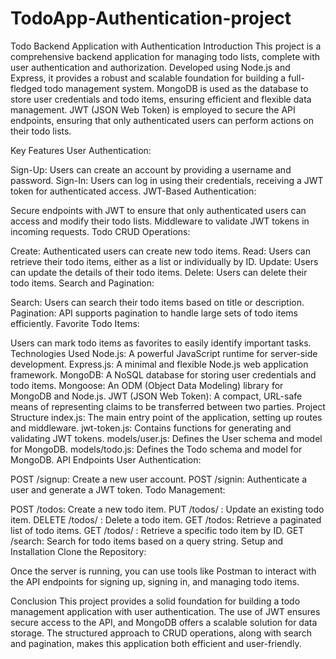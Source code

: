 # TodoApp-Authentication-project
Todo Backend Application with Authentication
Introduction
This project is a comprehensive backend application for managing todo lists, complete with user authentication and authorization. Developed using Node.js and Express, it provides a robust and scalable foundation for building a full-fledged todo management system. MongoDB is used as the database to store user credentials and todo items, ensuring efficient and flexible data management. JWT (JSON Web Token) is employed to secure the API endpoints, ensuring that only authenticated users can perform actions on their todo lists.

Key Features
User Authentication:

Sign-Up: Users can create an account by providing a username and password.
Sign-In: Users can log in using their credentials, receiving a JWT token for authenticated access.
JWT-Based Authentication:

Secure endpoints with JWT to ensure that only authenticated users can access and modify their todo lists.
Middleware to validate JWT tokens in incoming requests.
Todo CRUD Operations:

Create: Authenticated users can create new todo items.
Read: Users can retrieve their todo items, either as a list or individually by ID.
Update: Users can update the details of their todo items.
Delete: Users can delete their todo items.
Search and Pagination:

Search: Users can search their todo items based on title or description.
Pagination: API supports pagination to handle large sets of todo items efficiently.
Favorite Todo Items:

Users can mark todo items as favorites to easily identify important tasks.
Technologies Used
Node.js: A powerful JavaScript runtime for server-side development.
Express.js: A minimal and flexible Node.js web application framework.
MongoDB: A NoSQL database for storing user credentials and todo items.
Mongoose: An ODM (Object Data Modeling) library for MongoDB and Node.js.
JWT (JSON Web Token): A compact, URL-safe means of representing claims to be transferred between two parties.
Project Structure
index.js: The main entry point of the application, setting up routes and middleware.
jwt-token.js: Contains functions for generating and validating JWT tokens.
models/user.js: Defines the User schema and model for MongoDB.
models/todo.js: Defines the Todo schema and model for MongoDB.
API Endpoints
User Authentication:

POST /signup: Create a new user account.
POST /signin: Authenticate a user and generate a JWT token.
Todo Management:

POST /todos: Create a new todo item.
PUT /todos/
: Update an existing todo item.
DELETE /todos/
: Delete a todo item.
GET /todos: Retrieve a paginated list of todo items.
GET /todos/
: Retrieve a specific todo item by ID.
GET /search: Search for todo items based on a query string.
Setup and Installation
Clone the Repository:

Once the server is running, you can use tools like Postman to interact with the API endpoints for signing up, signing in, and managing todo items.

Conclusion
This project provides a solid foundation for building a todo management application with user authentication. The use of JWT ensures secure access to the API, and MongoDB offers a scalable solution for data storage. The structured approach to CRUD operations, along with search and pagination, makes this application both efficient and user-friendly.
